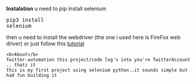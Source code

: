    <b>Instalation</b>
    u need to pip install selenium 
    <pre>pip3 install selenium</pre>
    then u need to install the webdriver (the one i used here is FireFox web driver)
    or just follow this <a href="https://www.geeksforgeeks.org/selenium-python-introduction-and-installation/"> tutorial</a>

    <b>About</b>
    Twitter-automation this project/code log's into you're TwitterAccount  .. thatz it 
    this is my first project using selenium python..it sounds simple but had fun building it 

